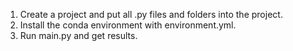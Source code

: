 1. Create a project and put all .py files and folders into the project.
2. Install the conda environment with environment.yml.
3. Run main.py and get results.